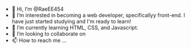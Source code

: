 - 👋 Hi, I’m @RaeEE454
- 👀 I’m interested in becoming a web developer, specificallyy front-end. I have just started studying and I'm ready to learn!
- 🌱 I’m currently learning HTML, CSS, and Javascript.
- 💞️ I’m looking to collaborate on
- 📫 How to reach me ...

<!---
RaeEE454/RaeEE454 is a ✨ special ✨ repository because its `README.md` (this file) appears on your GitHub profile.
You can click the Preview link to take a look at your changes.
--->
